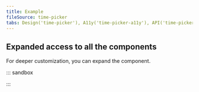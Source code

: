 ```yaml
---
title: Example
fileSource: time-picker
tabs: Design('time-picker'), A11y('time-picker-a11y'), API('time-picker-api'), Example('time-picker-code'), Changelog('time-picker-changelog')
---
```


## Expanded access to all the components

For deeper customization, you can expand the component.

::: sandbox

<script lang="tsx">
import React from 'react';
import TimePicker from '@semcore/ui/time-picker';
import { Text } from '@semcore/ui/typography';
import { Box } from '@semcore/ui/flex-box';

const Demo = () => {
  return (
    <>
      <Text tag='div' id='timePickerLabel' size={200}>
        Your time
      </Text>
      <Box mt={2} aria-labelledby='timePickerLabel'>
        <TimePicker is12Hour>
          <TimePicker.Hours />
          <TimePicker.Separator />
          <TimePicker.Minutes />
          <TimePicker.Format />
        </TimePicker>
      </Box>
    </>
  );
};


</script>

:::
